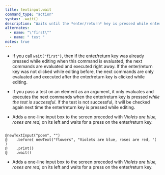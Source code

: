 ```yaml
---
title: textinput.wait
command_type: "action"
syntax: .wait()
description: "Waits until the *enter/return* key is pressed while entering text in the input box. **Note** that if you have a multiple-line input box, this can also mean insertion of a new line."
alternates:
  - name: "\"first\""
  - name: " test "
notes: true
---
```


+ If you call `wait("first")`, then if the enter/return key was already pressed while editing when this command is evaluated, the next commands are evaluated and executed right away. If the enter/return key was not clicked while editing before, the next commands are only evaluated and executed after the enter/return key is clicked while editing.

+ If you pass a test on an element as an argument, it only evaluates and executes the next commands when the enter/return key is pressed *while the test is successful*. If the test is not successful, it will be checked again next time the enter/return key is pressed while editing.

+ Adds a one-line input box to the screen preceded with *Violets are blue, roses are red,* on its left and waits for a press on the enter/return key.

<!--more-->

<pre><code class="language-diff-javascript diff-highlight try-true">
@newTextInput("poem", "")
@    .before( newText("flowers", "Violets are blue, roses are red, ") )
@    .print()
@    .wait()
</code></pre>

+ Adds a one-line input box to the screen preceded with *Violets are blue, roses are red,* on its left and waits for a press on the enter/return key.		
